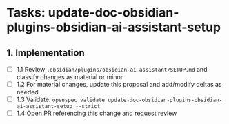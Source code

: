 # Tasks: update-doc-obsidian-plugins-obsidian-ai-assistant-setup

## 1. Implementation

- [ ] 1.1 Review `.obsidian/plugins/obsidian-ai-assistant/SETUP.md` and classify changes as material or minor
- [ ] 1.2 For material changes, update this proposal and add/modify deltas as needed
- [ ] 1.3 Validate: `openspec validate update-doc-obsidian-plugins-obsidian-ai-assistant-setup --strict`
- [ ] 1.4 Open PR referencing this change and request review
